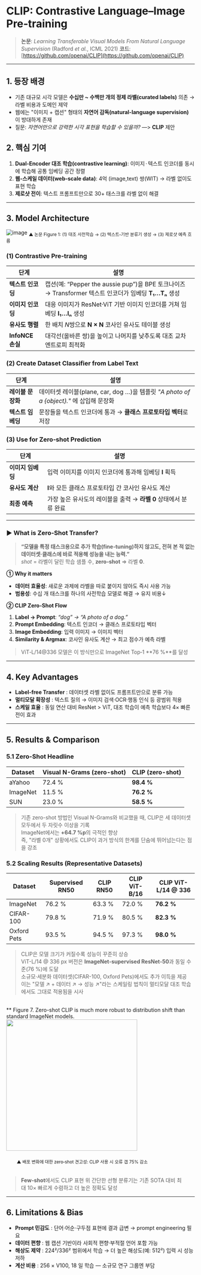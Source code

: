 # CLIP: Contrastive Language–Image Pre‑training

> **논문**: *Learning Transferable Visual Models From Natural Language Supervision* (Radford *et al.*, ICML 2021)
> **코드**: [https://github.com/openai/CLIP](https://github.com/openai/CLIP)

---

## 1. 등장 배경

* 기존 대규모 시각 모델은 **수십만 ~ 수백만 개의 **정제 라벨(curated labels)**** 의존 → 라벨 비용과 도메인 제약
* 웹에는 "이미지 + 캡션" 형태의 **자연어 감독(natural-language supervision)** 이 방대하게 존재
* 질문: *자연어만으로 강력한 시각 표현을 학습할 수 있을까?* —> **CLIP** 제안

## 2. 핵심 기여

1. **Dual‑Encoder 대조 학습(contrastive learning)**: 이미지 · 텍스트 인코더를 동시에 학습해 공통 임베딩 공간 정렬
2. **웹‑스케일 데이터(web‑scale data)**: 4억 (image,text) 쌍(WIT) → 라벨 없이도 표현 학습
3. **제로샷 전이**: 텍스트 프롬프트만으로 30+ 태스크를 라벨 없이 해결

---

## 3. Model Architecture

![image](https://github.com/user-attachments/assets/e145ed72-0afd-49e1-a6fb-e3abc31d3b5b)
<sub>▲ 논문 Figure 1: (1) 대조 사전학습 → (2) 텍스트‑기반 분류기 생성 → (3) 제로샷 예측 흐름</sub>

### (1) Contrastive Pre‑training

| 단계             | 설명                                                                                |
| -------------- | --------------------------------------------------------------------------------- |
| **텍스트 인코딩**    | 캡션(예: “Pepper the aussie pup”)을 BPE 토크나이즈 → Transformer 텍스트 인코더가 임베딩 **T₁…Tₙ** 생성 |
| **이미지 인코딩**    | 대응 이미지가 ResNet·ViT 기반 이미지 인코더를 거쳐 임베딩 **I₁…Iₙ** 생성                                |
| **유사도 행렬**     | 한 배치 *N*쌍으로 **N × N** 코사인 유사도 테이블 생성                                              |
| **InfoNCE 손실** | 대각선(올바른 쌍)을 높이고 나머지를 낮추도록 대조 교차 엔트로피 최적화                                          |

### (2) Create Dataset Classifier from Label Text

| 단계          | 설명                                                                    |
| ----------- | --------------------------------------------------------------------- |
| **레이블 문장화** | 데이터셋 레이블(plane, car, dog …)을 템플릿 *"A photo of a {object}."* 에 삽입해 문장화 |
| **텍스트 임베딩** | 문장들을 텍스트 인코더에 통과 → **클래스 프로토타입 벡터**로 저장                               |

### (3) Use for Zero‑shot Prediction

| 단계          | 설명                                       |
| ----------- | ---------------------------------------- |
| **이미지 임베딩** | 입력 이미지를 이미지 인코더에 통과해 임베딩 **I** 획득        |
| **유사도 계산**  | **I**와 모든 클래스 프로토타입 간 코사인 유사도 계산         |
| **최종 예측**   | 가장 높은 유사도의 레이블을 출력 → **라벨 0** 상태에서 분류 완료 |

---

### ▶ What is Zero‑Shot Transfer?

> **“모델을 특정 태스크용으로 추가 학습(fine‑tuning)하지 않고도, 전혀 본 적 없는 데이터셋·클래스에 바로 적용해 성능을 내는 능력.”**\
> *shot* = 라벨이 달린 학습 샘플 수, **zero‑shot** ⇒ 라벨 **0**.

**①  Why it matters**

- **데이터 효율성**: 새로운 과제에 라벨을 따로 붙이지 않아도 즉시 사용 가능
- **범용성**: 수십 개 태스크를 하나의 사전학습 모델로 해결 → 유지 비용↓

**②  CLIP Zero‑Shot Flow**

1. **Label → Prompt**: *“dog” → “A photo of a dog.”*
2. **Prompt Embedding**: 텍스트 인코더 → 클래스 프로토타입 벡터
3. **Image Embedding**: 입력 이미지 → 이미지 벡터
4. **Similarity & Argmax**: 코사인 유사도 계산 → 최고 점수가 예측 라벨

> ViT‑L/14\@336 모델은 이 방식만으로 ImageNet Top‑1 \*\*76 %\*\*를 달성

---

## 4. Key Advantages

* **Label‑free Transfer** : 데이터셋 라벨 없이도 프롬프트만으로 분류 가능
* **멀티모달 확장성** : 텍스트 질의 → 이미지 검색·OCR·행동 인식 등 광범위 적용
* **스케일 효율** : 동일 연산 대비 ResNet > ViT, 대조 학습이 예측 학습보다 4× 빠른 전이 효과

---

## 5. Results & Comparison

### 5.1 Zero-Shot Headline

| Dataset  | Visual N-Grams (zero-shot) | **CLIP (zero-shot)** |
|----------|---------------------------|----------------------|
| aYahoo   | 72.4 % | **98.4 %** |
| ImageNet | 11.5 % | **76.2 %** |
| SUN      | 23.0 % | **58.5 %** |

> 기존 zero-shot 방법인 Visual N-Grams와 비교했을 때, CLIP은 세 데이터셋 모두에서 두 자릿수 이상을 기록<br>
> ImageNet에서는 **+64.7 %p**의 극적인 향상<br>
> 즉, "라벨 0개" 상황에서도 CLIP이 과거 방식의 한계를 단숨에 뛰어넘는다는 점을 강조

### 5.2 Scaling Results (Representative Datasets)

| Dataset      | Supervised RN50 | **CLIP RN50** | **CLIP ViT-B/16** | **CLIP ViT-L/14 @ 336** |
|--------------|-----------------|---------------|-------------------|-------------------------|
| ImageNet     | 76.2 % | 63.3 % | 72.0 % | **76.2 %** |
| CIFAR-100    | 79.8 % | 71.9 % | 80.5 % | **82.3 %** |
| Oxford Pets  | 93.5 % | 94.5 % | 97.3 % | **98.0 %** |

> CLIP은 모델 크기가 커질수록 성능이 꾸준히 상승<br>
> ViT-L/14 @ 336 px 버전은 **ImageNet-supervised ResNet-50**과 동일 수준(76 %)에 도달<br>
> 소규모·세분화 데이터셋(CIFAR-100, Oxford Pets)에서도 추가 이득을 제공  
> 이는 "모델 ↗ + 데이터 ↗ → 성능 ↗"라는 스케일링 법칙이 멀티모달 대조 학습에서도 그대로 적용됨을 시사

<br>
** Figure 7. Zero-shot CLIP is much more robust to distribution shift than standard ImageNet models.<br>

<img src="https://github.com/user-attachments/assets/efa9837f-318d-4982-b066-5c3388c5aca6" width="350">

　　<sub>▲ 배포 변화에 대한 zero‑shot 견고성: CLIP 사용 시 오류 갭 75% 감소</sub>
<br><br>
> **Few‑shot**에서도 CLIP 표현 위 간단한 선형 분류기는 기존 SOTA 대비 최대 10× 빠르게 수렴하고 더 높은 정확도 달성

---

## 6. Limitations & Bias

* **Prompt 민감도** : 단어·어순·구두점 표현에 결과 급변 → prompt engineering 필요
* **데이터 편향** : 웹 캡션 기반이라 사회적 편향·부적절 언어 포함 가능
* **해상도 제약** : 224²/336² 범위에서 학습 → 더 높은 해상도(예: 512²) 입력 시 성능 저하
* **계산 비용** : 256 × V100, 18 일 학습 — 소규모 연구 그룹엔 부담
